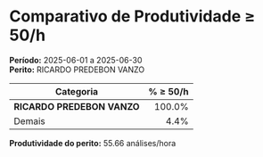 # Comparativo de Produtividade ≥ 50/h

**Período:** 2025-06-01 a 2025-06-30  
**Perito:** RICARDO PREDEBON VANZO

| Categoria   | % ≥ 50/h |
|-------------|-------------------:|
| **RICARDO PREDEBON VANZO** | 100.0%        |
| Demais      | 4.4%  |

**Produtividade do perito:** 55.66 análises/hora
